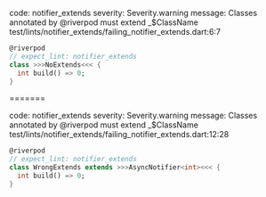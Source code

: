 code: notifier_extends
severity: Severity.warning
message: Classes annotated by @riverpod must extend _$ClassName
test/lints/notifier_extends/failing_notifier_extends.dart:6:7

```dart
@riverpod
// expect_lint: notifier_extends
class >>>NoExtends<<< {
  int build() => 0;
}
```

=======

code: notifier_extends
severity: Severity.warning
message: Classes annotated by @riverpod must extend _$ClassName
test/lints/notifier_extends/failing_notifier_extends.dart:12:28

```dart
@riverpod
// expect_lint: notifier_extends
class WrongExtends extends >>>AsyncNotifier<int><<< {
  int build() => 0;
}
```
